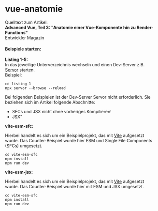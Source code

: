 # vue-anatomie

Quelltext zum Artikel:  
**Advanced Vue, Teil 3: "Anatomie einer Vue-Komponente hin zu Render-Functions"**  
Entwickler Magazin  

#### Beispiele starten:  

**Listing 1-5:**  
In das jeweilige Unterverzeichnis wechseln und einen Dev-Server z.B. [Servor](https://github.com/lukejacksonn/servor "Bitte hier klicken um auf die Github-Seite von Servor zu gelangen") starten.  
Beispiel:
  
    cd listing-1
    npx servor --browse --reload



Bei folgenden Beispielen ist der Dev-Server Servor nicht erforderlich. Sie beziehen sich im Artikel folgende Abschnitte:

* SFCs und JSX nicht ohne vorheriges Kompilieren!
* JSX" 

**vite-esm-sfc:**

Hierbei handelt es sich um ein Beispielprojekt, das mit [Vite](https://github.com/vitejs/vite "Bitte hier klicken um auf die Github-Seite von Vite zu gelangen") aufgesetzt wurde.
Das Counter-Beispiel wurde hier ESM und Single File Components (SFCs) umgesetzt. 

    cd vite-esm-sfc
    npm install
    npm run dev
    

**vite-esm-jsx:**

Hierbei handelt es sich um ein Beispielprojekt, das mit [Vite](https://github.com/vitejs/vite "Bitte hier klicken um auf die Github-Seite von Vite zu gelangen") aufgesetzt wurde.
Das Counter-Beispiel wurde hier mit ESM und JSX umgesetzt. 

    cd vite-esm-sfc
    npm install
    npm run dev
